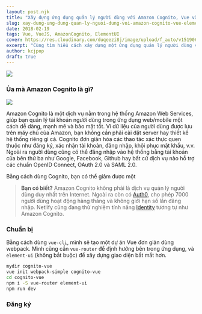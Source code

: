 ```yaml
---
layout: post.njk
title: "Xây dựng ứng dụng quản lý người dùng với Amazon Cognito, Vue và Element UI"
slug: xay-dung-ung-dung-quan-ly-nguoi-dung-voi-amazon-cognito-vue-element-ui
date: 2018-02-19
tags: Vue, VueJS, AmazonCognito, ElementUI
cover: https://res.cloudinary.com/duqeezi8j/image/upload/f_auto/v1519064534/vue_sckxsn.jpg
excerpt: "Cùng tìm hiểu cách xây dựng một ứng dụng quản lý người dùng với chi phí thấp mà hiệu quả."
author: kcjpop
draft: true
---
```

![](https://res.cloudinary.com/duqeezi8j/image/upload/f_auto/v1519064534/vue_sckxsn.jpg)

### Ủa mà Amazon Cognito là gì?

![](https://res.cloudinary.com/duqeezi8j/image/upload/f_auto/v1519061718/cognito_cwactq.jpg)

Amazon Cognito là một dịch vụ nằm trong hệ thống Amazon Web Services, giúp bạn quản lý tài khoản người dùng trong ứng dụng web/mobile một cách dễ dàng, mạnh mẽ và bảo mật tốt. Vì dữ liệu của người dùng được lưu trên máy chủ của Amazon, bạn không cần phải cài đặt server hay thiết kế hệ thống riêng gì cả. Cognito đơn giản hóa các thao tác xác thực quen thuộc như đăng ký, xác nhận tài khoản, đăng nhập, khôi phục mật khẩu, v.v. Ngoài ra người dùng cũng có thể đăng nhập vào hệ thống bằng tài khoản của bên thứ ba như Google, Facebook, Github hay bất cứ dịch vụ nào hỗ trợ các chuẩn OpenID Connect, OAuth 2.0 và SAML 2.0.

Bằng cách dùng Cognito, bạn có thể giảm được một

>**Bạn có biết?**
>Amazon Cognito không phải là dịch vụ quản lý người dùng duy nhất trên Internet. Ngoài ra còn có [Auth0](https://auth0.com/pricing), cho phép 7000 người dùng hoạt động hàng tháng và không giới hạn số lần đăng nhập. Netlify cũng đang thử nghiệm tính năng [Identity](https://www.netlify.com/docs/identity/) tương tự như Amazon Cognito.

### Chuẩn bị

Bằng cách dùng `vue-cli`, mình sẽ tạo một dự án Vue đơn giản dùng webpack. Mình cũng cần `vue-router` để định hướng bên trong ứng dụng, và `element-ui` (không bắt buộc) để xây dựng giao diện bắt mắt hơn.

```bash
mydir cognito-vue
vue init webpack-simple cognito-vue
cd cognito-vue
npm i -S vue-router element-ui
npm run dev
```

### Đăng ký

